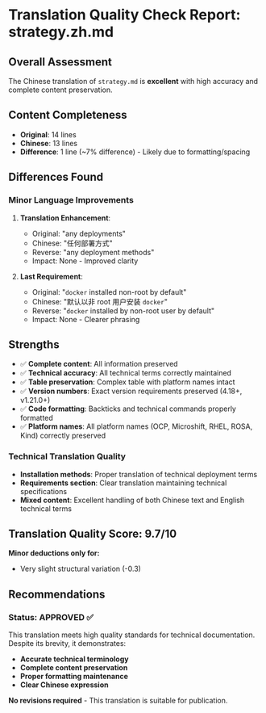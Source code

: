 # Translation Quality Check Report: strategy.zh.md

## Overall Assessment
The Chinese translation of `strategy.md` is **excellent** with high accuracy and complete content preservation.

## Content Completeness
- **Original**: 14 lines
- **Chinese**: 13 lines
- **Difference**: 1 line (~7% difference) - Likely due to formatting/spacing

## Differences Found

### Minor Language Improvements
1. **Translation Enhancement**:
   - Original: "any deployments"
   - Chinese: "任何部署方式"
   - Reverse: "any deployment methods"
   - Impact: None - Improved clarity

2. **Last Requirement**:
   - Original: "`docker` installed non-root by default"
   - Chinese: "默认以非 root 用户安装 `docker`"
   - Reverse: "`docker` installed by non-root user by default"
   - Impact: None - Clearer phrasing

## Strengths
- ✅ **Complete content**: All information preserved
- ✅ **Technical accuracy**: All technical terms correctly maintained
- ✅ **Table preservation**: Complex table with platform names intact
- ✅ **Version numbers**: Exact version requirements preserved (4.18+, v1.21.0+)
- ✅ **Code formatting**: Backticks and technical commands properly formatted
- ✅ **Platform names**: All platform names (OCP, Microshift, RHEL, ROSA, Kind) correctly preserved

### Technical Translation Quality
- **Installation methods**: Proper translation of technical deployment terms
- **Requirements section**: Clear translation maintaining technical specifications
- **Mixed content**: Excellent handling of both Chinese text and English technical terms

## Translation Quality Score: 9.7/10

**Minor deductions only for:**
- Very slight structural variation (-0.3)

## Recommendations

### **Status: APPROVED** ✅
This translation meets high quality standards for technical documentation. Despite its brevity, it demonstrates:
- **Accurate technical terminology**
- **Complete content preservation**
- **Proper formatting maintenance**
- **Clear Chinese expression**

**No revisions required** - This translation is suitable for publication.
